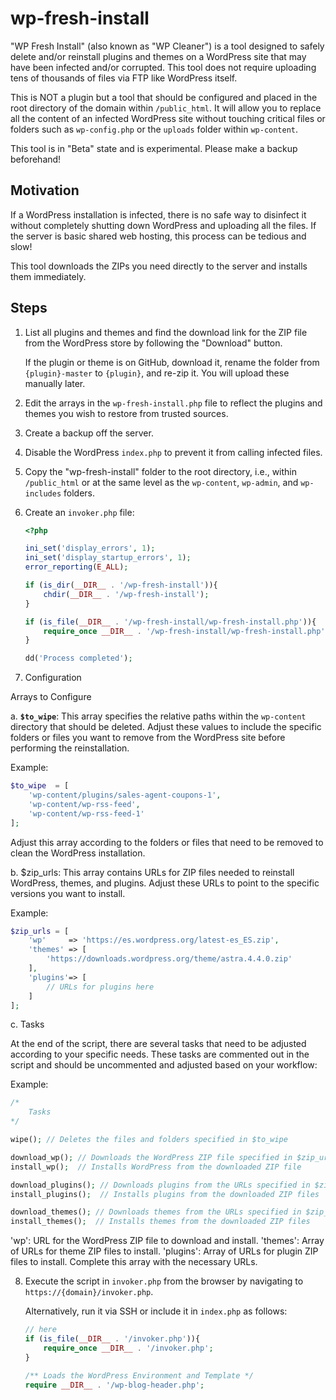 ﻿# wp-fresh-install

"WP Fresh Install" (also known as "WP Cleaner") is a tool designed to safely delete and/or reinstall plugins and themes on a WordPress site that may have been infected and/or corrupted. This tool does not require uploading tens of thousands of files via FTP like WordPress itself.

This is NOT a plugin but a tool that should be configured and placed in the root directory of the domain within `/public_html`. It will allow you to replace all the content of an infected WordPress site without touching critical files or folders such as `wp-config.php` or the `uploads` folder within `wp-content`.

This tool is in "Beta" state and is experimental. Please make a backup beforehand!

## Motivation

If a WordPress installation is infected, there is no safe way to disinfect it without completely shutting down WordPress and uploading all the files. If the server is basic shared web hosting, this process can be tedious and slow!

This tool downloads the ZIPs you need directly to the server and installs them immediately.

## Steps

1. List all plugins and themes and find the download link for the ZIP file from the WordPress store by following the "Download" button.

   If the plugin or theme is on GitHub, download it, rename the folder from `{plugin}-master` to `{plugin}`, and re-zip it. You will upload these manually later.

2. Edit the arrays in the `wp-fresh-install.php` file to reflect the plugins and themes you wish to restore from trusted sources.

3. Create a backup off the server.

4. Disable the WordPress `index.php` to prevent it from calling infected files.

5. Copy the "wp-fresh-install" folder to the root directory, i.e., within `/public_html` or at the same level as the `wp-content`, `wp-admin`, and `wp-includes` folders.

6. Create an `invoker.php` file:

    ```php
    <?php

    ini_set('display_errors', 1);
    ini_set('display_startup_errors', 1);
    error_reporting(E_ALL);

    if (is_dir(__DIR__ . '/wp-fresh-install')){
        chdir(__DIR__ . '/wp-fresh-install');
    }

    if (is_file(__DIR__ . '/wp-fresh-install/wp-fresh-install.php')){
        require_once __DIR__ . '/wp-fresh-install/wp-fresh-install.php';
    }

    dd('Process completed');
    ```

7. Configuration

Arrays to Configure

a. **`$to_wipe`**: This array specifies the relative paths within the `wp-content` directory that should be deleted. Adjust these values to include the specific folders or files you want to remove from the WordPress site before performing the reinstallation.

Example:
```php
$to_wipe  = [
    'wp-content/plugins/sales-agent-coupons-1',
    'wp-content/wp-rss-feed',
    'wp-content/wp-rss-feed-1'
];
```

Adjust this array according to the folders or files that need to be removed to clean the WordPress installation.

b. $zip_urls: This array contains URLs for ZIP files needed to reinstall WordPress, themes, and plugins. Adjust these URLs to point to the specific versions you want to install.

Example:
```php
$zip_urls = [
    'wp'     => 'https://es.wordpress.org/latest-es_ES.zip',
    'themes' => [
        'https://downloads.wordpress.org/theme/astra.4.4.0.zip'
    ],
    'plugins'=> [
        // URLs for plugins here
    ]
];
```

c. Tasks

At the end of the script, there are several tasks that need to be adjusted according to your specific needs. These tasks are commented out in the script and should be uncommented and adjusted based on your workflow:

Example:
```php
/*
    Tasks
*/

wipe(); // Deletes the files and folders specified in $to_wipe

download_wp(); // Downloads the WordPress ZIP file specified in $zip_urls['wp']
install_wp();  // Installs WordPress from the downloaded ZIP file

download_plugins(); // Downloads plugins from the URLs specified in $zip_urls['plugins']
install_plugins();  // Installs plugins from the downloaded ZIP files

download_themes(); // Downloads themes from the URLs specified in $zip_urls['themes']
install_themes();  // Installs themes from the downloaded ZIP files
```

'wp': URL for the WordPress ZIP file to download and install.
'themes': Array of URLs for theme ZIP files to install.
'plugins': Array of URLs for plugin ZIP files to install. Complete this array with the necessary URLs.

8. Execute the script in `invoker.php` from the browser by navigating to `https://{domain}/invoker.php`.

   Alternatively, run it via SSH or include it in `index.php` as follows:

    ```php
    // here
    if (is_file(__DIR__ . '/invoker.php')){
        require_once __DIR__ . '/invoker.php';
    }

    /** Loads the WordPress Environment and Template */
    require __DIR__ . '/wp-blog-header.php';
    ```
